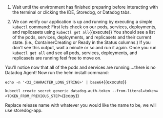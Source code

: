 1. Wait until the environment has finished preparing before interacting with the terminal or clicking the IDE, Storedog, or Datadog tabs.

1. We can verify our application is up and running by executing a simple `kubectl` command:
First lets check on our pods, services, deployments, and replicasets using `kubectl get all`{{execute}}
You should see a list of the pods, services, deployments, and replicasets and their current state. (i.e., ContainerCreating or Ready in the Status columns.) If you don't see this output, wait a minute or so and run it again. Once you run `kubectl get all` and see all pods, services, deployments, and replicasets are running feel free to move on.

You'll notice now that all of the pods and services are running....there is no Datadog Agent! Now run the helm install command: 

`echo -n '<32_CHARACTER_LONG_STRING>' | base64`{{execute}}

`kubectl create secret generic datadog-auth-token --from-literal=token=<TOKEN_FROM_PREVIOUS_STEP>`{{copy}}

Replace release name with whatever you would like the name to be, we will use storedog-app.




